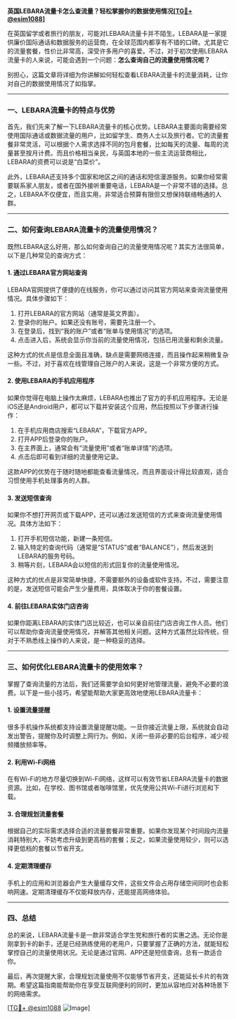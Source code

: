 **英国LEBARA流量卡怎么查流量？轻松掌握你的数据使用情况[[TG💪+ @esim1088](https://t.me/s/esim1088)]**

在英国留学或者旅行的朋友，可能对LEBARA流量卡并不陌生。LEBARA是一家提供廉价国际通话和数据服务的运营商，在全球范围内都享有不错的口碑。尤其是它的流量套餐，性价比非常高，深受许多用户的喜爱。不过，对于初次使用LEBARA流量卡的人来说，可能会遇到一个问题：**怎么查询自己的流量使用情况呢？**

别担心，这篇文章将详细为你讲解如何轻松查看LEBARA流量卡的流量消耗，让你对自己的数据使用情况了如指掌。

---

### **一、LEBARA流量卡的特点与优势**

首先，我们先来了解一下LEBARA流量卡的核心优势。LEBARA主要面向需要经常使用国际通话或数据流量的用户，比如留学生、商务人士以及旅行者。它的流量套餐非常灵活，可以根据个人需求选择不同的包月套餐，比如每天的流量、每周的流量甚至按月计费。而且价格相当亲民，与英国本地的一些主流运营商相比，LEBARA的资费可以说是“白菜价”。

此外，LEBARA还支持多个国家和地区之间的通话和短信漫游服务。如果你经常需要联系家人朋友，或者在国外接听重要电话，LEBARA是一个非常不错的选择。总之，LEBARA不仅便宜，而且实用，非常适合预算有限但又想保持联络畅通的人群。

---

### **二、如何查询LEBARA流量卡的流量使用情况？**

既然LEBARA这么好用，那么如何查询自己的流量使用情况呢？其实方法很简单，以下是几种常见的查询方式：

#### **1. 通过LEBARA官方网站查询**

LEBARA官网提供了便捷的在线服务，你可以通过访问其官方网站来查询流量使用情况。具体步骤如下：

1. 打开LEBARA的官方网站（通常是英文界面）。
2. 登录你的账户。如果还没有账号，需要先注册一个。
3. 在登录后，找到“我的账户”或者“账单与使用情况”的选项。
4. 点击进入后，系统会显示你当前的流量使用情况，包括已用流量和剩余流量。

这种方式的优点是信息全面且准确，缺点是需要网络连接，而且操作起来稍微复杂一些。不过，对于喜欢在线管理自己账户的人来说，这是一个非常方便的方式。

#### **2. 使用LEBARA的手机应用程序**

如果你觉得在电脑上操作太麻烦，LEBARA也推出了官方的手机应用程序。无论是iOS还是Android用户，都可以下载并安装这个应用，然后按照以下步骤进行操作：

1. 在手机应用商店搜索“LEBARA”，下载官方APP。
2. 打开APP后登录你的账户。
3. 在主界面上，通常会有“流量使用”或者“账单详情”的选项。
4. 点击后即可看到详细的流量使用记录。

这款APP的优势在于随时随地都能查看流量情况，而且界面设计得比较直观，适合习惯使用手机处理事务的人群。

#### **3. 发送短信查询**

如果你不想打开网页或下载APP，还可以通过发送短信的方式来查询流量使用情况。具体方法如下：

1. 打开手机短信功能，新建一条短信。
2. 输入特定的查询代码（通常是“STATUS”或者“BALANCE”），然后发送到LEBARA的服务号码。
3. 稍等片刻，LEBARA会以短信的形式回复你的流量使用情况。

这种方式的优点是非常简单快捷，不需要额外的设备或软件支持。不过，需要注意的是，发送短信可能会产生少量费用，具体取决于你的套餐设置。

#### **4. 前往LEBARA实体门店咨询**

如果你距离LEBARA的实体门店比较近，也可以亲自前往门店咨询工作人员。他们可以帮助你查询流量使用情况，并解答其他相关问题。这种方式虽然比较传统，但对于不熟悉线上操作的人来说，是一种稳妥的选择。

---

### **三、如何优化LEBARA流量卡的使用效率？**

掌握了查询流量的方法后，我们还需要学会如何更好地管理流量，避免不必要的浪费。以下是一些小技巧，希望能帮助大家更高效地使用LEBARA流量卡：

#### **1. 设置流量提醒**

很多手机操作系统都支持设置流量提醒功能。一旦你接近流量上限，系统就会自动发出警告，提醒你及时调整上网行为。例如，关闭一些非必要的后台程序，减少视频播放频率等。

#### **2. 利用Wi-Fi网络**

在有Wi-Fi的地方尽量切换到Wi-Fi网络，这样可以有效节省LEBARA流量卡的数据资源。比如，在学校、图书馆或者咖啡馆里，优先使用公共Wi-Fi进行浏览和下载。

#### **3. 合理规划流量套餐**

根据自己的实际需求选择合适的流量套餐非常重要。如果你发现某个时间段内流量消耗特别大，不妨考虑升级到更高档的套餐；反之，如果流量使用较少，则可以选择更低档的套餐以节省开支。

#### **4. 定期清理缓存**

手机上的应用和浏览器会产生大量缓存文件，这些文件会占用存储空间同时也会影响网速。定期清理缓存不仅能释放内存，还能提高网络体验。

---

### **四、总结**

总的来说，LEBARA流量卡是一款非常适合学生党和旅行者的实惠之选。无论你是刚拿到卡的新手，还是已经熟练使用的老用户，只要掌握了正确的方法，就能轻松掌控自己的流量使用状况。无论是通过官网、APP还是短信查询，总有一款适合你。

最后，再次提醒大家，合理规划流量使用不仅能够节省开支，还能延长卡片的有效期。希望这篇指南能帮助你在享受互联网便利的同时，更加从容地应对各种场景下的网络需求。

[[TG💪+ @esim1088](https://t.me/s/esim1088) ![Image](https://i.postimg.cc/4NQfJmqS/Snipaste-2025-05-13-00-14-12.png)]